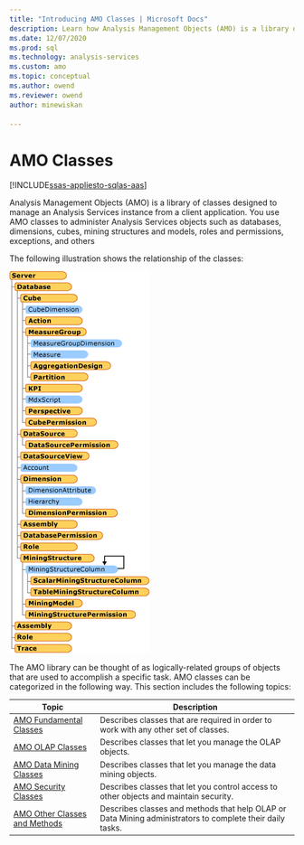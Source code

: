 ```yaml
---
title: "Introducing AMO Classes | Microsoft Docs"
description: Learn how Analysis Management Objects (AMO) is a library of classes designed to manage an Analysis Services instance from a client application.
ms.date: 12/07/2020
ms.prod: sql
ms.technology: analysis-services
ms.custom: amo
ms.topic: conceptual
ms.author: owend
ms.reviewer: owend
author: minewiskan

---
```

# AMO Classes

[!INCLUDE[ssas-appliesto-sqlas-aas](../includes/ssas-appliesto-sqlas-aas.md)]

  Analysis Management Objects (AMO) is a library of classes designed to manage an Analysis Services instance from a client application. You use AMO classes to administer Analysis Services objects such as databases, dimensions, cubes, mining structures and models, roles and permissions, exceptions, and others  
  
 The following illustration shows the relationship of the classes:  
  
 ![Classes reviewed in AMO conceptual topics](media/amo-reviewedclasses.gif)  
  
 The AMO library can be thought of as logically-related groups of objects that are used to accomplish a specific task. AMO classes can be categorized in the following way. This section includes the following topics:  
  
|Topic|Description|  
|-----------|-----------------|  
|[AMO Fundamental Classes](amo-fundamental-classes.md)|Describes classes that are required in order to work with any other set of classes.|  
|[AMO OLAP Classes](amo-olap-classes.md)|Describes classes that let you manage the OLAP objects.|  
|[AMO Data Mining Classes](amo-data-mining-classes.md)|Describes classes that let you manage the data mining objects.|  
|[AMO Security Classes](amo-security-classes.md)|Describes classes that let you control access to other objects and maintain security.|  
|[AMO Other Classes and Methods](amo-other-classes-and-methods.md)|Describes classes and methods that help OLAP or Data Mining administrators to complete their daily tasks.|  
